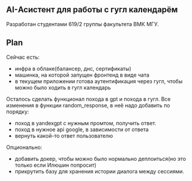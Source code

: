 ## AI-Асистент для работы с гугл календарём

Разработан студентами 619/2 группы факультета ВМК МГУ.

## Plan

Сейчас есть:
- инфра в облаке(балансер, днс, сертификаты)
- машинка, на которой запущен фронтенд в виде чата
- в текущем приложении готова аутентификация через гугл, чтобы можно было ходить в гугл календарь

Осталось сделать функционал похода в gpt и похода в гугл. Все изменения в функции random_response, в неё надо добавить по порядку:
- поход в yandexgpt с нужным промтом, получить ответ.
- поход в нужное api google, в зависимости от ответа
- вернуть какой-то ответ пользователю

Опционально:
- добавить докер, чтобы можно было нормально деплоиться(но это только если Илюшин попросит)
- прикрутить базу для хранения истории диалога между сессиями.